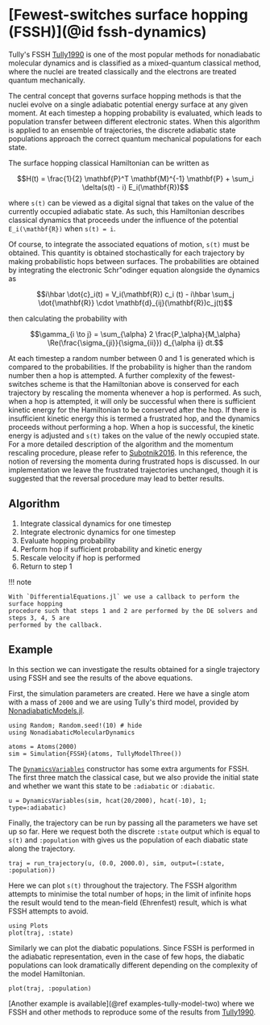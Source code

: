 # [Fewest-switches surface hopping (FSSH)](@id fssh-dynamics)

Tully's FSSH [Tully1990](@cite) is one of the most popular methods for nonadiabatic
molecular dynamics and is classified as a mixed-quantum classical method, where the nuclei
are treated classically and the electrons are treated quantum mechanically.

The central concept that governs surface hopping methods is that the nuclei evolve on
a single adiabatic potential energy surface at any given moment.
At each timestep a hopping probability is evaluated, which leads to population transfer
between different electronic states.
When this algorithm is applied to an ensemble of trajectories, the discrete adiabatic state 
populations approach the correct quantum mechanical populations for each state.

The surface hopping classical Hamiltonian can be written as
```math
H(t) = \frac{1}{2} \mathbf{P}^T \mathbf{M}^{-1} \mathbf{P} + \sum_i \delta(s(t) - i) E_i(\mathbf{R})
```
where ``s(t)`` can be viewed as a digital signal that takes on the value of the currently
occupied adiabatic state.
As such, this Hamiltonian describes classical dynamics that proceeds under the influence
of the potential ``E_i(\mathbf{R})`` when ``s(t) = i``.

Of course, to integrate the associated equations of motion, ``s(t)`` must be obtained.
This quantity is obtained stochastically for each trajectory by making probabilistic hops
between surfaces.
The probabilities are obtained by integrating the electronic Schr\"odinger equation
alongside the dynamics as
```math
i\hbar \dot{c}_i(t) = V_i(\mathbf{R}) c_i (t)
- i\hbar \sum_j \dot{\mathbf{R}} \cdot \mathbf{d}_{ij}(\mathbf{R})c_j(t)
```
then calculating the probability with
```math
\gamma_{i \to j} = \sum_{\alpha} 2 \frac{P_\alpha}{M_\alpha}
\Re(\frac{\sigma_{ji}}{\sigma_{ii}}) d_{\alpha ij} dt.
```
At each timestep a random number between 0 and 1 is generated which is compared to the
probabilities. If the probability is higher than the random number then a hop is attempted.
A further complexity of the fewest-switches scheme is that the Hamiltonian above is conserved
for each trajectory by rescaling the momenta whenever a hop is performed.
As such, when a hop is attempted, it will only be successful when there is sufficient
kinetic energy for the Hamiltonian to be conserved after the hop.
If there is insufficient kinetic energy this is termed a frustrated hop, and
the dynamics proceeds without performing a hop.
When a hop is successful, the kinetic energy is adjusted and ``s(t)`` takes on the value
of the newly occupied state.
For a more detailed description of the algorithm and the momentum rescaling procedure, please
refer to [Subotnik2016](@cite). 
In this reference, the notion of reversing the momenta during frustrated hops is discussed.
In our implementation we leave the frustrated trajectories unchanged, though it is suggested
that the reversal procedure may lead to better results.

## Algorithm

1. Integrate classical dynamics for one timestep
2. Integrate electronic dynamics for one timestep
3. Evaluate hopping probability
4. Perform hop if sufficient probability and kinetic energy
5. Rescale velocity if hop is performed
6. Return to step 1

!!! note

    With `DifferentialEquations.jl` we use a callback to perform the surface hopping
    procedure such that steps 1 and 2 are performed by the DE solvers and steps 3, 4, 5 are
    performed by the callback.

## Example

In this section we can investigate the results obtained for a single trajectory using FSSH
and see the results of the above equations.

First, the simulation parameters are created. Here we have a single atom with a mass of
`2000` and we are using Tully's third model, provided by [NonadiabaticModels.jl](@ref).
```@example fssh
using Random; Random.seed!(10) # hide
using NonadiabaticMolecularDynamics

atoms = Atoms(2000)
sim = Simulation{FSSH}(atoms, TullyModelThree())
```

The [`DynamicsVariables`](@ref) constructor has some extra arguments for FSSH.
The first three match the classical case, but we also provide the initial state and
whether we want this state to be `:adiabatic` or `:diabatic`.
```@example fssh
u = DynamicsVariables(sim, hcat(20/2000), hcat(-10), 1; type=:adiabatic)
```

Finally, the trajectory can be run by passing all the parameters we have set up so far.
Here we request both the discrete `:state` output which is equal to ``s(t)`` and 
`:population` with gives us the population of each diabatic state along the trajectory.
```@example fssh
traj = run_trajectory(u, (0.0, 2000.0), sim, output=(:state, :population))
```

Here we can plot ``s(t)`` throughout the trajectory. The FSSH algorithm attempts to minimise
the total number of hops; in the limit of infinite hops the result would tend to the
mean-field (Ehrenfest) result, which is what FSSH attempts to avoid.
```@example fssh
using Plots
plot(traj, :state)
```

Similarly we can plot the diabatic populations. Since FSSH is performed in the adiabatic
representation, even in the case of few hops, the diabatic populations can look dramatically
different depending on the complexity of the model Hamiltonian. 
```@example fssh
plot(traj, :population)
```

[Another example is available](@ref examples-tully-model-two) where we FSSH and other
methods to reproduce some of the results from [Tully1990](@cite).
